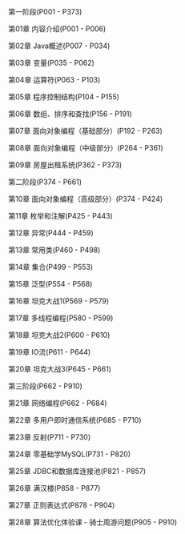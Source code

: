 第一阶段(P001 - P373)

第01章 内容介绍(P001 - P006)

第02章 Java概述(P007 - P034)

第03章 变量(P035 - P062)

第04章 运算符(P063 - P103)

第05章 程序控制结构(P104 - P155)

第06章 数组、排序和查找(P156 - P191)

第07章 面向对象编程（基础部分）(P192 - P263)

第08章 面向对象编程（中级部分）(P264 - P361)

第09章 房屋出租系统(P362 - P373)

第二阶段(P374 - P661)

第10章 面向对象编程（高级部分）(P374 - P424)

第11章 枚举和注解(P425 - P443)

第12章 异常(P444 - P459)

第13章 常用类(P460 - P498)

第14章 集合(P499 - P553)

第15章 泛型(P554 - P568)

第16章 坦克大战1(P569 - P579)

第17章 多线程编程(P580 - P599)

第18章 坦克大战2(P600 - P610)

第19章 IO流(P611 - P644)

第20章 坦克大战3(P645 - P661)

第三阶段(P662 - P910)

第21章 网络编程(P662 - P684)

第22章 多用户即时通信系统(P685 - P710)

第23章 反射(P711 - P730)

第24章 零基础学MySQL(P731 - P820)

第25章 JDBC和数据库连接池(P821 - P857)

第26章 满汉楼(P858 - P877)

第27章 正则表达式(P878 - P904)

第28章 算法优化体验课 - 骑士周游问题(P905 - P910)